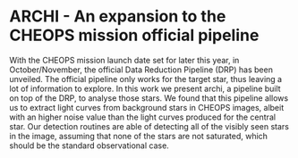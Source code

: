 # ARCHI - An expansion to the CHEOPS mission official pipeline

With the CHEOPS mission launch date set for later this year, in October/November, the official
Data Reduction Pipeline (DRP) has been unveiled. The official pipeline only works for the
target star, thus leaving a lot of information to explore. In this work we present archi, a pipeline
built on top of the DRP, to analyse those stars. We found that this pipeline allows us to extract
light curves from background stars in CHEOPS images, albeit with an higher noise value than
the light curves produced for the central star. Our detection routines are able of detecting all
of the visibly seen stars in the image, assuming that none of the stars are not saturated, which
should be the standard observational case.
